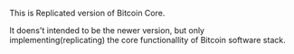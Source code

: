 This is Replicated version of Bitcoin Core.

It doens't intended to be the newer version, but only implementing(replicating) the core functionallity of Bitcoin software stack.

